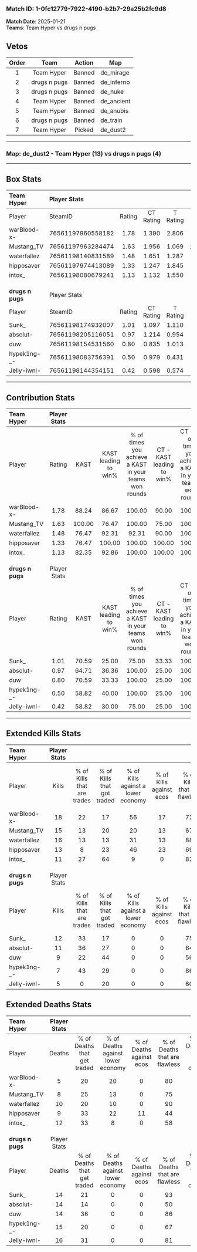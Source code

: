 ### Match ID: 1-0fc12779-7922-4190-b2b7-29a25b2fc9d8  
**Match Date**: 2025-01-21  
**Teams**: Team Hyper vs drugs n pugs  

## Vetos  

| Order | Team | Action | Map |
| :---: | :--: | :----: | --- |
| 1 | Team Hyper | Banned | de_mirage |
| 2 | drugs n pugs | Banned | de_inferno |
| 3 | drugs n pugs | Banned | de_nuke |
| 4 | Team Hyper | Banned | de_ancient |
| 5 | Team Hyper | Banned | de_anubis |
| 6 | drugs n pugs | Banned | de_train |
| 7 | Team Hyper | Picked | de_dust2 |

---  

### **Map**: de_dust2 - Team Hyper (13) vs drugs n pugs (4)  
---  

## Box Stats  

| **Team Hyper**   | Player Stats      |        |           |          |        |      |       |         |        |      |     |
| :- | :- | :-: | :-: | :-: | :-: | :-: | :-: | :-: | :-: | :-: | :-: |
| Player           | SteamID           | Rating | CT Rating | T Rating |  KAST  | ADR  | Kills | Assists | Deaths | K/D  | HS% |
| warBlood-x-      | 76561197960558182 |  1.78  |   1.390   |  2.806   | 88.24  | 91.8 |  18   |    3    |   5    | 3.60 | 55  |
| Mustang_TV       | 76561197963284474 |  1.63  |   1.956   |  1.069   | 100.00 | 89.8 |  15   |    7    |   8    | 1.88 | 40  |
| waterfallez      | 76561198140831589 |  1.48  |   1.651   |  1.287   | 76.47  | 96.7 |  16   |    8    |   10   | 1.60 | 37  |
| hipposaver       | 76561197974413089 |  1.33  |   1.247   |  1.845   | 76.47  | 92.1 |  13   |    6    |   9    | 1.44 | 69  |
| intox_           | 76561198080679241 |  1.13  |   1.132   |  1.550   | 82.35  | 79.5 |  11   |    5    |   12   | 0.92 | 63  |
|                  |                   |        |           |          |        |      |       |         |        |      |     |
|                  |                   |        |           |          |        |      |       |         |        |      |     |
|                  |                   |        |           |          |        |      |       |         |        |      |     |
| **drugs n pugs** | Player Stats      |        |           |          |        |      |       |         |        |      |     |
| Player           | SteamID           | Rating | CT Rating | T Rating |  KAST  | ADR  | Kills | Assists | Deaths | K/D  | HS% |
| Sunk_            | 76561198174932007 |  1.01  |   1.097   |  1.110   | 70.59  | 74.2 |  12   |    4    |   14   | 0.86 | 50  |
| absolut-         | 76561198205116051 |  0.97  |   1.214   |  0.954   | 64.71  | 92.4 |  11   |    3    |   14   | 0.79 | 54  |
| duw              | 76561198154531560 |  0.80  |   0.835   |  1.013   | 70.59  | 59.6 |   9   |    3    |   14   | 0.64 | 77  |
| hypek1ng-_-      | 76561198083756391 |  0.50  |   0.979   |  0.431   | 58.82  | 34.2 |   7   |    2    |   15   | 0.47 | 71  |
| Jelly-iwnl-      | 76561198144354151 |  0.42  |   0.598   |  0.574   | 58.82  | 47.5 |   5   |    4    |   16   | 0.31 | 100 |
---  

## Contribution Stats  

| **Team Hyper**   | Player Stats |        |                      |                                                        |                           |                                                             |                          |                                                            |
| :- | :-: | :-: | :-: | :-: | :-: | :-: | :-: | :-: |
| Player           |    Rating    |  KAST  | KAST leading to win% | % of times you achieve a KAST in your teams won rounds | CT - KAST leading to win% | CT - % of times you achieve a KAST in your teams won rounds | T - KAST leading to win% | T - % of times you achieve a KAST in your teams won rounds |
| warBlood-x-      |     1.78     | 88.24  |        86.67         |                         100.00                         |           90.00           |                           100.00                            |          80.00           |                           100.00                           |
| Mustang_TV       |     1.63     | 100.00 |        76.47         |                         100.00                         |           75.00           |                           100.00                            |          80.00           |                           100.00                           |
| waterfallez      |     1.48     | 76.47  |        92.31         |                         92.31                          |           90.00           |                           100.00                            |          100.00          |                           75.00                            |
| hipposaver       |     1.33     | 76.47  |        100.00        |                         100.00                         |          100.00           |                           100.00                            |          100.00          |                           100.00                           |
| intox_           |     1.13     | 82.35  |        92.86         |                         100.00                         |          100.00           |                           100.00                            |          80.00           |                           100.00                           |
|                  |              |        |                      |                                                        |                           |                                                             |                          |                                                            |
|                  |              |        |                      |                                                        |                           |                                                             |                          |                                                            |
|                  |              |        |                      |                                                        |                           |                                                             |                          |                                                            |
| **drugs n pugs** | Player Stats |        |                      |                                                        |                           |                                                             |                          |                                                            |
| Player           |    Rating    |  KAST  | KAST leading to win% | % of times you achieve a KAST in your teams won rounds | CT - KAST leading to win% | CT - % of times you achieve a KAST in your teams won rounds | T - KAST leading to win% | T - % of times you achieve a KAST in your teams won rounds |
| Sunk_            |     1.01     | 70.59  |        25.00         |                         75.00                          |           33.33           |                           100.00                            |          22.22           |                           66.67                            |
| absolut-         |     0.97     | 64.71  |        36.36         |                         100.00                         |           25.00           |                           100.00                            |          42.86           |                           100.00                           |
| duw              |     0.80     | 70.59  |        33.33         |                         100.00                         |           25.00           |                           100.00                            |          37.50           |                           100.00                           |
| hypek1ng-_-      |     0.50     | 58.82  |        40.00         |                         100.00                         |           25.00           |                           100.00                            |          50.00           |                           100.00                           |
| Jelly-iwnl-      |     0.42     | 58.82  |        30.00         |                         75.00                          |           25.00           |                           100.00                            |          33.33           |                           66.67                            |
---  

## Extended Kills Stats  

| **Team Hyper**   | Player Stats |                            |                            |                                    |                         |                              |                                 |                                       |                    |           |
| :- | :-: | :-: | :-: | :-: | :-: | :-: | :-: | :-: | :-: | :-: |
| Player           |    Kills     | % of Kills that are trades | % of Kills that got traded | % of Kills against a lower economy | % of Kills against ecos | % of Kills that are flawless | % of Kills that are close duels | % of Kills that are assisted by flash | Pistol Round Kills | AWP Kills |
| warBlood-x-      |      18      |             22             |             17             |                 56                 |           17            |              72              |               11                |                  11                   |         3          |     0     |
| Mustang_TV       |      15      |             13             |             20             |                 20                 |           13            |              67              |               13                |                   7                   |         1          |     0     |
| waterfallez      |      16      |             13             |             13             |                 31                 |           13            |              88              |                6                |                   0                   |         2          |     5     |
| hipposaver       |      13      |             8              |             23             |                 46                 |           23            |              69              |                8                |                   8                   |         1          |     0     |
| intox_           |      11      |             27             |             64             |                 9                  |            0            |              82              |                0                |                   0                   |         3          |     0     |
|                  |              |                            |                            |                                    |                         |                              |                                 |                                       |                    |           |
|                  |              |                            |                            |                                    |                         |                              |                                 |                                       |                    |           |
|                  |              |                            |                            |                                    |                         |                              |                                 |                                       |                    |           |
| **drugs n pugs** | Player Stats |                            |                            |                                    |                         |                              |                                 |                                       |                    |           |
| Player           |    Kills     | % of Kills that are trades | % of Kills that got traded | % of Kills against a lower economy | % of Kills against ecos | % of Kills that are flawless | % of Kills that are close duels | % of Kills that are assisted by flash | Pistol Round Kills | AWP Kills |
| Sunk_            |      12      |             33             |             17             |                 0                  |            0            |              75              |               17                |                   0                   |         0          |     6     |
| absolut-         |      11      |             36             |             27             |                 0                  |            0            |              64              |                9                |                   0                   |         2          |     0     |
| duw              |      9       |             22             |             44             |                 0                  |            0            |              56              |               11                |                  11                   |         1          |     0     |
| hypek1ng-_-      |      7       |             43             |             29             |                 0                  |            0            |              86              |               14                |                  14                   |         1          |     0     |
| Jelly-iwnl-      |      5       |             0              |             20             |                 0                  |            0            |              60              |                0                |                  20                   |         1          |     0     |
## Extended Deaths Stats  

| **Team Hyper**   | Player Stats |                             |                                   |                          |                               |                            |                           |               |
| :- | :-: | :-: | :-: | :-: | :-: | :-: | :-: | :-: |
| Player           |    Deaths    | % of Deaths that get traded | % of Deaths against lower economy | % of Deaths against ecos | % of Deaths that are flawless | % of Deaths that are close | % of Deaths while blinded | Deaths to AWP |
| warBlood-x-      |      5       |             20              |                20                 |            0             |              80               |             0              |             0             |       0       |
| Mustang_TV       |      8       |             25              |                13                 |            0             |              75               |             0              |             0             |       0       |
| waterfallez      |      10      |             20              |                10                 |            0             |              90               |             10             |            20             |       2       |
| hipposaver       |      9       |             33              |                22                 |            11            |              44               |             22             |             0             |       0       |
| intox_           |      12      |             33              |                 8                 |            0             |              58               |             17             |             8             |       4       |
|                  |              |                             |                                   |                          |                               |                            |                           |               |
|                  |              |                             |                                   |                          |                               |                            |                           |               |
|                  |              |                             |                                   |                          |                               |                            |                           |               |
| **drugs n pugs** | Player Stats |                             |                                   |                          |                               |                            |                           |               |
| Player           |    Deaths    | % of Deaths that get traded | % of Deaths against lower economy | % of Deaths against ecos | % of Deaths that are flawless | % of Deaths that are close | % of Deaths while blinded | Deaths to AWP |
| Sunk_            |      14      |             21              |                 0                 |            0             |              93               |             7              |             0             |       2       |
| absolut-         |      14      |             14              |                 0                 |            0             |              50               |             29             |             7             |       1       |
| duw              |      14      |             36              |                 0                 |            0             |              86               |             7              |             0             |       1       |
| hypek1ng-_-      |      15      |             20              |                 0                 |            0             |              67               |             0              |             0             |       0       |
| Jelly-iwnl-      |      16      |             31              |                 0                 |            0             |              81               |             0              |            19             |       1       |
